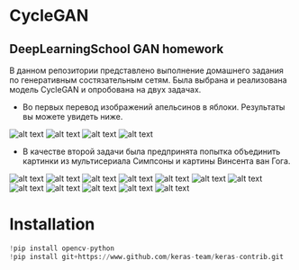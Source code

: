 # CycleGAN
## DeepLearningSchool GAN homework
В данном репозитории представлено выполнение домашнего задания по генеративным состязательным сетям. Была выбрана и реализована модель CycleGAN и опробована на двух задачах. 
* Во первых перевод изображений апельсинов в яблоки. Результаты вы можете увидеть ниже.

![alt text](https://github.com/EtokonE/CycleGAN/blob/master/images/apple2orange/20_120.png)
![alt text](https://github.com/EtokonE/CycleGAN/blob/master/images/apple2orange/25_0.png)
![alt text](https://github.com/EtokonE/CycleGAN/blob/master/images/apple2orange/52_0.png)
![alt text](https://github.com/EtokonE/CycleGAN/blob/master/images/apple2orange/54_120.png)

* В качестве второй задачи была предпринята попытка объединить картинки из мультисериала Симпсоны и картины Винсента ван Гога.

![alt text](https://github.com/EtokonE/CycleGAN/blob/master/images/simps2van/106_0.png)
![alt text](https://github.com/EtokonE/CycleGAN/blob/master/images/simps2van/131_0.png)
![alt text](https://github.com/EtokonE/CycleGAN/blob/master/images/simps2van/134_0.png)
![alt text](https://github.com/EtokonE/CycleGAN/blob/master/images/simps2van/19_0.png)
![alt text](https://github.com/EtokonE/CycleGAN/blob/master/images/simps2van/22_0.png)
![alt text](https://github.com/EtokonE/CycleGAN/blob/master/images/simps2van/28_0.png)
![alt text](https://github.com/EtokonE/CycleGAN/blob/master/images/simps2van/34_0.png)
![alt text](https://github.com/EtokonE/CycleGAN/blob/master/images/simps2van/46_0.png)
![alt text](https://github.com/EtokonE/CycleGAN/blob/master/images/simps2van/55_0.png)
![alt text](https://github.com/EtokonE/CycleGAN/blob/master/images/simps2van/67_0.png)
![alt text](https://github.com/EtokonE/CycleGAN/blob/master/images/simps2van/68_0.png)
![alt text](https://github.com/EtokonE/CycleGAN/blob/master/images/simps2van/70_0.png)


# Installation

```python
!pip install opencv-python
!pip install git+https://www.github.com/keras-team/keras-contrib.git
```
